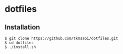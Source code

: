 # dotfiles

## Installation

```
$ git clone https://github.com/tkmsaoi/dotfiles.git
$ cd dotfiles
$ ./install.sh
```
